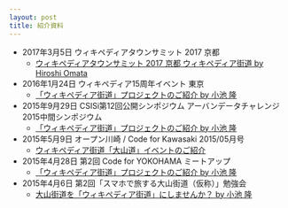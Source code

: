 ```yaml
---
layout: post
title: 紹介資料
---
```

- 2017年3月5日 ウィキペディアタウンサミット 2017 京都
  - [ウィキペディアタウンサミット 2017 京都 ウィキペディア街道 by Hiroshi Omata](https://speakerdeck.com/homata/uikipedeiataunsamituto-2017-jing-du-uikipedeiajie-dao) 
- 2016年1月24日 ウィキペディア15周年イベント 東京
  - [「ウィキペディア街道」プロジェクトのご紹介 by 小池 隆](https://www.slideshare.net/tk01k/ss-57422089)
- 2015年9月29日 CSISi第12回公開シンポジウム アーバンデータチャレンジ2015中間シンポジウム
  - [「ウィキペディア街道」プロジェクトのご紹介 by 小池 隆](https://www.slideshare.net/tk01k/ss-53302866)
- 2015年5月9日 オープン川崎 / Code for Kawasaki 2015/05月号
  - [ウィキペディア街道「大山道」イベントのご紹介](https://www.slideshare.net/tk01k/ss-47937437)
- 2015年4月28日 第2回 Code for YOKOHAMA ミートアップ
  - [「ウィキペディア街道」プロジェクトのご紹介 by 小池 隆](https://www.slideshare.net/tk01k/ss-47516266)
- 2015年4月6日 第2回「スマホで旅する大山街道（仮称）」勉強会
  - [大山街道を「ウィキペディア街道」にしませんか？ by 小池 隆](https://www.slideshare.net/tk01k/ss-46656676)
